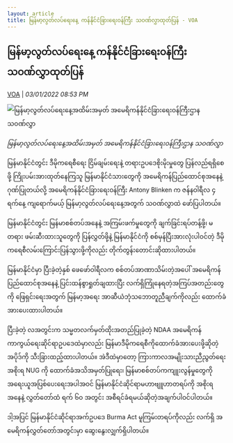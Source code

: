 ```yaml
---
layout: article
title: မြန်မာ့လွတ်လပ်ရေးနေ့ ကန်နိုင်ငံခြားရေးဝန်ကြီး သဝဏ်လွှာထုတ်ပြန် - VOA
---
```


## မြန်မာ့လွတ်လပ်ရေးနေ့ ကန်နိုင်ငံခြားရေးဝန်ကြီး သဝဏ်လွှာထုတ်ပြန်

[VOA](https://burmese.voanews.com/a/myanmar-independence-day-press-statement-by-us-department-of-state-voa-burmese-/6379701.html) | _03/01/2022 08:53 PM_
        
![မြန်မာ့လွတ်လပ်ရေးနေ့အထိမ်းအမှတ် အမေရိကန်နိုင်ငံခြားရေးဝန်ကြီးဌာန သဝဏ်လွှာ](https://gdb.voanews.com/2D353774-258D-453A-BE3A-7DAE749C8AF3_w1080_h608_s.jpg)

_မြန်မာ့လွတ်လပ်ရေးနေ့အထိမ်းအမှတ် အမေရိကန်နိုင်ငံခြားရေးဝန်ကြီးဌာန သဝဏ်လွှာ_

မြန်မာနိုင်ငံတွင်း ဒီမိုကရေစီရေး ငြိမ်ချမ်းရေးနဲ့ တရားဥပဒေစိုးမိုးမှုတွေ ပြန်လည်ရရှိစေဖို့ ကြိုးပမ်းအားထုတ်နေကြသူ မြန်မာနိုင်ငံသားတွေကို အမေရိကန်ပြည်ထောင်စုအနေနဲ့ ဂုဏ်ပြုတယ်လို့ အမေရိကန်နိုင်ငံခြားရေးဝန်ကြီး Antony Blinken က ဇန်နဝါရီလ ၄ ရက်နေ့ ကျရောက်မယ့် မြန်မာ့လွတ်လပ်ရေးနေ့အတွက် သဝဏ်လွှာထဲ ဖော်ပြပါတယ်။

မြန်မာနိုင်ငံတွင်း မြန်မာစစ်တပ်အနေနဲ့ အကြမ်းဖက်မှုတွေကို ချက်ခြင်းရပ်တန့်ဖို့၊ မတရား ဖမ်းဆီးထားသူတွေကို ပြန်လွှတ်ဖို့နဲ့ မြန်မာနိုင်ငံကို စစ်မှန်ပြီးအားလုံးပါဝင်တဲ့ ဒီမိုကရေစီလမ်းကြောင်းပြန်သွားဖို့ကိုလည်း တိုက်တွန်းတောင်းဆိုထားပါတယ်။

မြန်မာနိုင်ငံမှာ ပြီးခဲ့တဲ့နှစ် ဖေဖော်ဝါရီလက စစ်တပ်အာဏာသိမ်းတဲ့အပေါ် အမေရိကန်ပြည်ထောင်စုအနေနဲ့ ပြင်းထန်စွာရှုတ်ချထားပြီး လက်ရှိကြုံနေရတဲ့အကြပ်အတည်းတွေကို ဖြေရှင်းရေးအတွက် မြန်မာ့အရေး အာဆီယံဘုံသဘောတူညီချက်ကိုလည်း ထောက်ခံအားပေးထားပါတယ်။

ပြီးခဲ့တဲ့ လအတွင်းက သမ္မတလက်မှတ်ထိုးအတည်ပြုခဲ့တဲ့ NDAA အမေရိကန်ကာကွယ်ရေးဆိုင်ရာဥပဒေထဲမှာလည်း မြန်မာဒီမိုကရေစီကိုထောက်ခံအားပေးဖို့ဆိုတဲ့ အပိုဒ်ကို သီးခြားထည့်ထားပါတယ်။ အဲဒီထဲမှာတော့ ကြားကာလအမျိုးသားညီညွတ်ရေးအစိုးရ NUG ကို ထောက်ခံအသိအမှတ်ပြုရေး၊ မြန်မာစစ်တပ်ကကျူးလွန်မှုတွေကို အရေးယူအပြစ်ပေးရေးအပါအဝင် မြန်မာနိုင်ငံဆိုင်ရာမဟာဗျူဟာတရပ်ကို အစိုးရအနေနဲ့ လွှတ်တော်ထံ ရက် ၆၀ အတွင်း အစီရင်ခံရမယ်ဆိုတဲ့အချက်ပါဝင်ပါတယ်။

ဒါ့အပြင် မြန်မာနိုင်ငံဆိုင်ရာအက်ဥပဒေ Burma Act မူကြမ်းတရပ်ကိုလည်း လက်ရှိ အမေရိကန်လွှတ်တော်အတွင်းမှာ ဆွေးနွေးလျှက်ရှိပါတယ်။